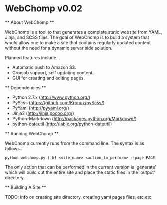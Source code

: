 # WebChomp v0.02

** About WebChomp **

WebChomp is a tool to that generates a complete static website from YAML, Jinja, and SCSS files. The goal of WebChomp is to build a system that would allow one to make a site that contains regularly updated content without the need for a dynamic server side solution.

Planned features include...

- Automatic push to Amazon S3.
- Cronjob support, self updating content.
- GUI for creating and editing pages.

** Dependencies **

- Python 2.7.x (http://www.python.org/)
- PyScss (https://github.com/Kronuz/pyScss/)
- PyYaml (http://pyyaml.org/)
- Jinja2 (http://jinja.pocoo.org/)
- Python-Markdown (http://packages.python.org/Markdown/)
- python-dateutil (http://labix.org/python-dateutil)

** Running WebChomp **

WebChomp currently runs from the command line. The syntax is as follows...

    python webchomp.py [-h] <site_name> <action_to_perform> --page PAGE
    
The only action that can be performed in the current version is 'generate' which will build out the entire site and place the static files in the 'output' directory.

** Building A Site **

TODO: Info on creating site directory, creating yaml pages files, etc etc